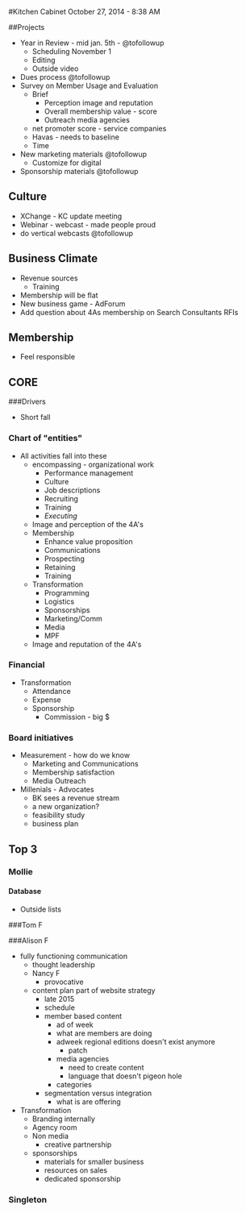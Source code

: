 #Kitchen Cabinet
October 27, 2014 - 8:38 AM


##Projects
- Year in Review - mid jan. 5th - @tofollowup
	- Scheduling November 1
	- Editing
	- Outside video
- Dues process @tofollowup
- Survey on Member Usage and Evaluation
	- Brief
		- Perception image and reputation
		- Overall membership value - score
		- Outreach media agencies
	- net promoter score - service companies
	- Havas - needs to baseline
	- Time
- New marketing materials @tofollowup
	- Customize for digital
- Sponsorship materials @tofollowup


## Culture
- XChange - KC update meeting
- Webinar - webcast - made people proud
- do vertical webcasts @tofollowup


## Business Climate
- Revenue sources
	- Training
- Membership will be flat
- New business game - AdForum
- Add question about 4As membership on Search Consultants RFIs


## Membership
- Feel responsible



## CORE 
###Drivers
- Short fall


### Chart of "entities"
- All activities fall into these
	- encompassing - organizational work
		- Performance management
		- Culture
		- Job descriptions
		- Recruiting
		- Training
		- _Executing_
	- Image and perception of the 4A's
	- Membership
		- Enhance value proposition
		- Communications
		- Prospecting
		- Retaining
		- Training
	- Transformation
		- Programming
		- Logistics
		- Sponsorships
		- Marketing/Comm
		- Media
		- MPF
	- Image and reputation of the 4A's

### Financial
- Transformation
	- Attendance
	- Expense
	- Sponsorship
		- Commission - big $

### Board initiatives
- Measurement - how do we know
	- Marketing and Communications
	- Membership satisfaction
	- Media Outreach
- Millenials - Advocates
	- BK sees a revenue stream
	- a new organization?
	- feasibility study
	- business plan

## Top 3
### Mollie

#### Database
- Outside lists
 
###Tom F

###Alison F
- fully functioning communication
	- thought leadership
	- Nancy F
		- provocative
	- content plan part of website strategy
		- late 2015
		- schedule
		- member based content
			- ad of week
			- what are members are doing
			- adweek regional editions doesn't exist anymore
				- patch
			- media agencies
				- need to create content
				- language that doesn't pigeon hole
			- categories
		- segmentation versus integration
			- what is are offering
- Transformation
	- Branding internally
	- Agency room
	- Non media
		- creative partnership
	- sponsorships
		- materials for smaller business
		- resources on sales
		- dedicated sponsorship

### Singleton






